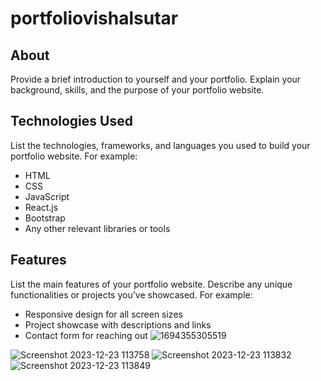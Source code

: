 # portfoliovishalsutar
## About

Provide a brief introduction to yourself and your portfolio. Explain your background, skills, and the purpose of your portfolio website.

## Technologies Used

List the technologies, frameworks, and languages you used to build your portfolio website. For example:
- HTML
- CSS
- JavaScript
- React.js
- Bootstrap 
- Any other relevant libraries or tools
## Features

List the main features of your portfolio website. Describe any unique functionalities or projects you've showcased. For example:
- Responsive design for all screen sizes
- Project showcase with descriptions and links
- Contact form for reaching out
![1694355305519](https://github.com/Vishalsutar170901/portfoliovishalsutar/assets/98759085/c010c9e9-dfe9-40a0-b86e-982f535e328f)

![Screenshot 2023-12-23 113758](https://github.com/Vishalsutar170901/portfoliovishalsutar/assets/98759085/f55b3fc1-ea7d-4df0-a04f-01571be64881)
![Screenshot 2023-12-23 113832](https://github.com/Vishalsutar170901/portfoliovishalsutar/assets/98759085/351972a8-149a-49e1-8dae-117912f8ff25)
![Screenshot 2023-12-23 113849](https://github.com/Vishalsutar170901/portfoliovishalsutar/assets/98759085/48fa6bfb-26a7-4c71-80fa-1118befd5a46)
